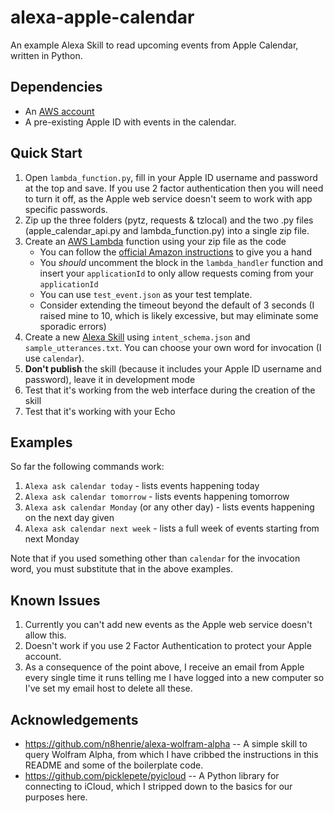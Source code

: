 # alexa-apple-calendar

An example Alexa Skill to read upcoming events from Apple Calendar, written in Python.

## Dependencies

- An [AWS account](https://console.aws.amazon.com/console/home)
- A pre-existing Apple ID with events in the calendar.

## Quick Start

1. Open `lambda_function.py`, fill in your Apple ID username and password at the top and save. If you use 2 factor authentication then you will need to turn it off, as the Apple web service doesn't seem to work with app specific passwords.
1. Zip up the three folders (pytz, requests & tzlocal) and the two .py files (apple_calendar_api.py and lambda_function.py) into a single zip file.
1. Create an [AWS Lambda](https://console.aws.amazon.com/console/home) function
   using your zip file as the code
   - You can follow the [official Amazon
     instructions](https://developer.amazon.com/public/solutions/alexa/alexa-skills-kit/docs/developing-an-alexa-skill-as-a-lambda-function)
     to give you a hand
   - You *should* uncomment the block in the `lambda_handler` function and
     insert your `applicationId` to only allow requests coming from your
     `applicationId`
   - You can use `test_event.json` as your test template.
   - Consider extending the timeout beyond the default of 3 seconds (I raised mine to 10, which is likely excessive, but may eliminate some sporadic errors)
1. Create a new [Alexa
   Skill](https://developer.amazon.com/edw/home.html#/skill/create) using
   `intent_schema.json` and `sample_utterances.txt`. You can choose your own word for invocation (I use `calendar`).
1. **Don't publish** the skill (because it includes your Apple ID username and password), leave it in development mode
1. Test that it's working from the web interface during the creation of the
   skill
1. Test that it's working with your Echo

## Examples

So far the following commands work:

1. `Alexa ask calendar today` - lists events happening today
1. `Alexa ask calendar tomorrow` - lists events happening tomorrow
1. `Alexa ask calendar Monday` (or any other day) - lists events happening on the next day given
1. `Alexa ask calendar next week` - lists a full week of events starting from next Monday

Note that if you used something other than `calendar` for the invocation word, you must substitute that in the above examples.

## Known Issues

1. Currently you can't add new events as the Apple web service doesn't allow this.
1. Doesn't work if you use 2 Factor Authentication to protect your Apple account.
1. As a consequence of the point above, I receive an email from Apple every single time it runs telling me I have logged into a new computer so I've set my email host to delete all these.

## Acknowledgements

- <https://github.com/n8henrie/alexa-wolfram-alpha> -- A simple skill to query Wolfram Alpha, from which I have cribbed the instructions in this README and some of the boilerplate code.
- <https://github.com/picklepete/pyicloud> -- A Python library for connecting to iCloud, which I stripped down to the basics for our purposes here.
